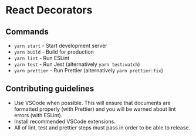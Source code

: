 # React Decorators

## Commands

- `yarn start` - Start development server
- `yarn build` - Build for production
- `yarn lint` - Run ESLint
- `yarn test` - Run Jest (alternatively `yarn test:watch`)
- `yarn prettier` - Run Prettier (alternatively `yarn prettier:fix`)

## Contributing guidelines

- Use VSCode when possible. This will ensure that documents are formatted properly (with Prettier) and you will be warned about lint errors (with ESLint).
- Install recommended VSCode extensions.
- All of lint, test and prettier steps must pass in order to be able to release.
